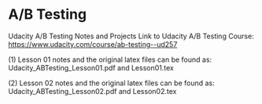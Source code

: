 # A/B Testing
Udacity A/B Testing Notes and Projects
Link to Udacity A/B Testing Course: https://www.udacity.com/course/ab-testing--ud257

(1) Lesson 01 notes and the original latex files can be found as:
    Udacity_ABTesting_Lesson01.pdf and Lesson01.tex 
    
(2) Lesson 02 notes and the original latex files can be found as:
    Udacity_ABTesting_Lesson02.pdf and Lesson02.tex 
